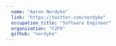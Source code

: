 ```yaml
---
  name: "Aaron Nordyke"
  link: "https://twitter.com/nordyke"
  occupation_title: "Software Engineer"
  organization: "C2FO"
  github: "nordyke"
---
```

